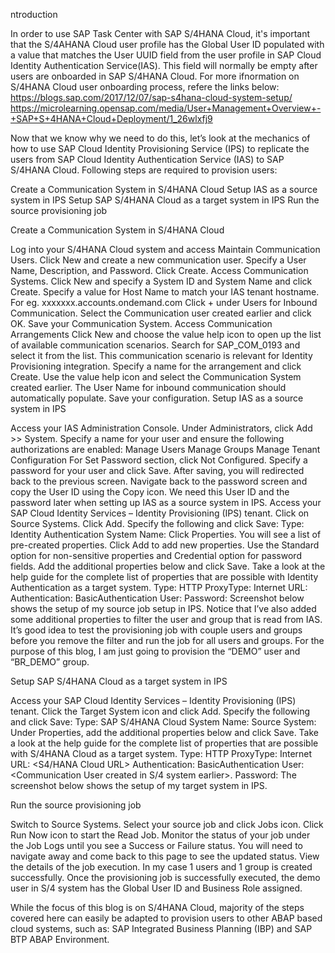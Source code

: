 ntroduction

In order to use SAP Task Center with SAP S/4HANA Cloud, it's important that the S/4AHANA Cloud user profile has the Global User ID populated with a value that matches the User UUID field from the user profile in SAP Cloud Identity Authentication Service(IAS). This field will normally be empty after users are onboarded in SAP S/4HANA Cloud. For more ifnormation on S/4HANA Cloud user onboarding process, refere the links below: https://blogs.sap.com/2017/12/07/sap-s4hana-cloud-system-setup/ https://microlearning.opensap.com/media/User+Management+Overview+-+SAP+S+4HANA+Cloud+Deployment/1_26wlxfj9

Now that we know why we need to do this, let’s look at the mechanics of how to use SAP Cloud Identity Provisioning Service (IPS) to replicate the users from SAP Cloud Identity Authentication Service (IAS) to SAP S/4HANA Cloud. Following steps are required to provision users:

Create a Communication System in S/4HANA Cloud Setup IAS as a source system in IPS Setup SAP S/4HANA Cloud as a target system in IPS Run the source provisioning job

Create a Communication System in S/4HANA Cloud

Log into your S/4HANA Cloud system and access Maintain Communication Users. Click New and create a new communication user. Specify a User Name, Description, and Password. Click Create. Access Communication Systems. Click New and specify a System ID and System Name and click Create. Specify a value for Host Name to match your IAS tenant hostname. For eg. xxxxxxx.accounts.ondemand.com Click + under Users for Inbound Communication. Select the Communication user created earlier and click OK. Save your Communication System. Access Communication Arrangements Click New and choose the value help icon to open up the list of available communication scenarios. Search for SAP_COM_0193 and select it from the list. This communication scenario is relevant for Identity Provisioning integration. Specify a name for the arrangement and click Create. Use the value help icon and select the Communication System created earlier. The User Name for inbound communication should automatically populate. Save your configuration. Setup IAS as a source system in IPS

Access your IAS Administration Console. Under Administrators, click Add >> System. Specify a name for your user and ensure the following authorizations are enabled: Manage Users Manage Groups Manage Tenant Configuration For Set Password section, click Not Configured. Specify a password for your user and click Save. After saving, you will redirected back to the previous screen. Navigate back to the password screen and copy the User ID using the Copy icon. We need this User ID and the password later when setting up IAS as a source system in IPS. Access your SAP Cloud Identity Services – Identity Provisioning (IPS) tenant. Click on Source Systems. Click Add. Specify the following and click Save: Type: Identity Authentication System Name: Click Properties. You will see a list of pre-created properties. Click Add to add new properties. Use the Standard option for non-sensitive properties and Credential option for password fields. Add the additional properties below and click Save. Take a look at the help guide for the complete list of properties that are possible with Identity Authentication as a target system. Type: HTTP ProxyType: Internet URL: Authentication: BasicAuthentication User: Password: Screenshot below shows the setup of my source job setup in IPS. Notice that I’ve also added some additional properties to filter the user and group that is read from IAS. It’s good idea to test the provisioning job with couple users and groups before you remove the filter and run the job for all users and groups. For the purpose of this blog, I am just going to provision the “DEMO” user and “BR_DEMO” group.

Setup SAP S/4HANA Cloud as a target system in IPS

Access your SAP Cloud Identity Services – Identity Provisioning (IPS) tenant. Click the Target System icon and click Add. Specify the following and click Save: Type: SAP S/4HANA Cloud System Name: Source System: Under Properties, add the additional properties below and click Save. Take a look at the help guide for the complete list of properties that are possible with S/4HANA Cloud as a target system. Type: HTTP ProxyType: Internet URL: <S4/HANA Cloud URL> Authentication: BasicAuthentication User: <Communication User created in S/4 system earlier>. Password: The screenshot below shows the setup of my target system in IPS.

Run the source provisioning job

Switch to Source Systems. Select your source job and click Jobs icon. Click Run Now icon to start the Read Job. Monitor the status of your job under the Job Logs until you see a Success or Failure status. You will need to navigate away and come back to this page to see the updated status. View the details of the job execution. In my case 1 users and 1 group is created successfully. Once the provisioning job is successfully executed, the demo user in S/4 system has the Global User ID and Business Role assigned.

While the focus of this blog is on S/4HANA Cloud, majority of the steps covered here can easily be adapted to provision users to other ABAP based cloud systems, such as: SAP Integrated Business Planning (IBP) and SAP BTP ABAP Environment.
